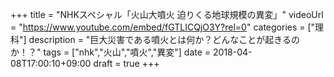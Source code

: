 +++
title =  "NHKスペシャル「火山大噴火 迫りくる地球規模の異変」"
videoUrl = "https://www.youtube.com/embed/fGTLICQjO3Y?rel=0"
categories = ["理科"]
description = "巨大災害である噴火とは何か？どんなことが起きるのか！？"
tags = ["nhk","火山","噴火","異変"]
date = 2018-04-08T17:00:10+09:00
draft = true
+++


